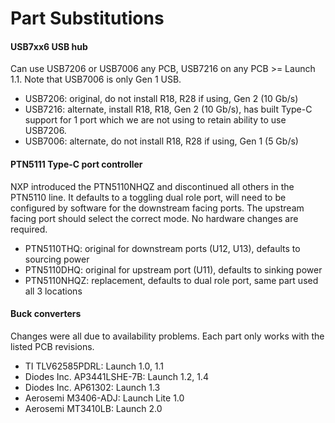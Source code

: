 # Part Substitutions

#### USB7xx6 USB hub

Can use USB7206 or USB7006 any PCB, USB7216 on any PCB >= Launch
1.1. Note that USB7006 is only Gen 1 USB.

 - USB7206: original, do not install R18, R28 if using, Gen 2 (10 Gb/s)
 - USB7216: alternate, install R18, R18, Gen 2 (10 Gb/s), has built Type-C support for 1 port which we are not using to retain ability to use USB7206.
 - USB7006: alternate, do not install R18, R28 if using, Gen 1 (5 Gb/s)

#### PTN5111 Type-C port controller

NXP introduced the PTN5110NHQZ and discontinued all others in the
PTN5110 line. It defaults to a toggling dual role port, will need to
be configured by software for the downstream facing ports. The
upstream facing port should select the correct mode. No hardware
changes are required.

 - PTN5110THQ: original for downstream ports (U12, U13), defaults to sourcing power
 - PTN5110DHQ: original for upstream port (U11), defaults to sinking power
 - PTN5110NHQZ: replacement, defaults to dual role port, same part used all 3 locations

#### Buck converters

Changes were all due to availability problems. Each part only works
with the listed PCB revisions.

 - TI TLV62585PDRL: Launch 1.0, 1.1
 - Diodes Inc. AP3441LSHE-7B: Launch 1.2, 1.4
 - Diodes Inc. AP61302: Launch 1.3
 - Aerosemi M3406-ADJ: Launch Lite 1.0
 - Aerosemi MT3410LB: Launch 2.0